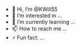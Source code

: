 - 👋 Hi, I’m @KWill55
- 👀 I’m interested in ...
- 🌱 I’m currently learning ...
- 📫 How to reach me ...
- ⚡ Fun fact: ...

<!---
KWill55/KWill55 is a ✨ special ✨ repository because its `README.md` (this file) appears on your GitHub profile.
You can click the Preview link to take a look at your changes.
--->
